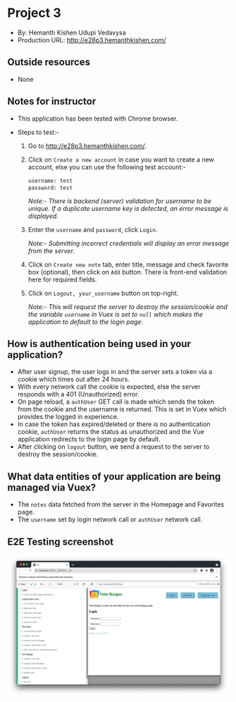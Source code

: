 # Project 3
+ By: Hemanth Kishen Udupi Vedavysa
+ Production URL: <a href="http://e28p3.hemanthkishen.com/" target="_blank">http://e28p3.hemanthkishen.com/</a>

## Outside resources
- None

## Notes for instructor
- This application has been tested with Chrome browser.
- Steps to test:-
  
  1. Go to <a href="http://e28p3.hemanthkishen.com/" target="_blank">http://e28p3.hemanthkishen.com/</a>.
  2. Click on `Create a new account` in case you want to create a new account, else you can use the following test account:-
        ```  
        username: test
        password: test
        ```
        *Note:- There is backend (server) validation for username to be unique. If a duplicate username key is detected, an error message is displayed.*
  3. Enter the `username` and `password`, click `Login`.
        
        *Note:- Submitting incorrect credentials will display an error message from the server.*
  4. Click on `Create new note` tab, enter title, message and check favorite box (optional), then click on `Add` button. There is front-end validation here for required fields.
  5. Click on `Logout, your_username` button on top-right.
  
        *Note:- This will request the server to destroy the session/cookie and the variable `username` in Vuex is set to `null` which makes the application to default to the login page.*

## How is authentication being used in your application?
- After user signup, the user logs in and the server sets a token via a cookie which times out after 24 hours.
- With every network call the cookie is expected, else the server responds with a 401 (Unauthorized) error.
- On page reload, a `authUser` GET call is made which sends the token from the cookie and the username is returned. This is set in Vuex which provides the logged in experience.
- In case the token has expired/deleted or there is no authentication cookie, `authUser` returns the status as unauthorized and the Vue application redirects to the login page by default.
- After clicking on `logout` button, we send a request to the server to destroy the session/cookie.

## What data entities of your application are being managed via Vuex?
- The `notes` data fetched from the server in the Homepage and Favorites page.
- The `username` set by login network call or `authUser` network call.

## E2E Testing screenshot
![Note Keeper passing E2E tests](https://github.com/hemanthharvard/e28/blob/main/p3/e2e-tests.png?raw=true)